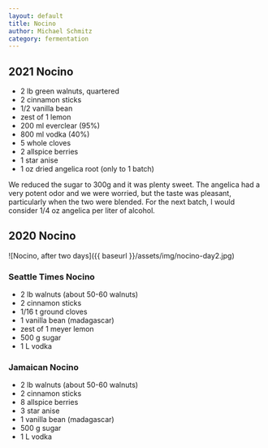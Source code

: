 ```yaml
---
layout: default
title: Nocino
author: Michael Schmitz
category: fermentation
---
```


## 2021 Nocino

* 2 lb green walnuts, quartered
* 2 cinnamon sticks
* 1/2 vanilla bean
* zest of 1 lemon
* 200 ml everclear (95%)
* 800 ml vodka (40%)
* 5 whole cloves
* 2 allspice berries
* 1 star anise
* 1 oz dried angelica root (only to 1 batch)

We reduced the sugar to 300g and it was plenty sweet.  The angelica had a very potent odor and we were worried, but the taste was pleasant, particularly when the two were blended.  For the next batch, I would consider 1/4 oz angelica per liter of alcohol.

## 2020 Nocino

![Nocino, after two days]({{ baseurl }}/assets/img/nocino-day2.jpg)

### Seattle Times Nocino

* 2 lb walnuts (about 50-60 walnuts)
* 2 cinnamon sticks
* 1/16 t ground cloves
* 1 vanilla bean (madagascar)
* zest of 1 meyer lemon
* 500 g sugar
* 1 L vodka

### Jamaican Nocino

* 2 lb walnuts (about 50-60 walnuts)
* 2 cinnamon sticks
* 8 allspice berries
* 3 star anise
* 1 vanilla bean (madagascar)
* 500 g sugar
* 1 L vodka
